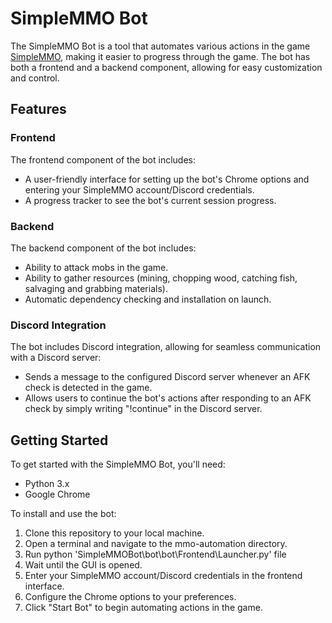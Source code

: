# SimpleMMO Bot

The SimpleMMO Bot is a tool that automates various actions in the game [SimpleMMO](https://web.simple-mmo.com), making it easier to progress through the game. The bot has both a frontend and a backend component, allowing for easy customization and control.

## Features

### Frontend

The frontend component of the bot includes:

- A user-friendly interface for setting up the bot's Chrome options and entering your SimpleMMO account/Discord credentials.
- A progress tracker to see the bot's current session progress.

### Backend

The backend component of the bot includes:

- Ability to attack mobs in the game.
- Ability to gather resources (mining, chopping wood, catching fish, salvaging and grabbing materials).
- Automatic dependency checking and installation on launch.

### Discord Integration

The bot includes Discord integration, allowing for seamless communication with a Discord server:

- Sends a message to the configured Discord server whenever an AFK check is detected in the game.
- Allows users to continue the bot's actions after responding to an AFK check by simply writing "!continue" in the Discord server.

## Getting Started

To get started with the SimpleMMO Bot, you'll need:

- Python 3.x
- Google Chrome

To install and use the bot:

1. Clone this repository to your local machine.
2. Open a terminal and navigate to the mmo-automation directory.
3. Run python 'SimpleMMOBot\bot\bot\Frontend\Launcher.py' file
4. Wait until the GUI is opened.
5. Enter your SimpleMMO account/Discord credentials in the frontend interface.
6. Configure the Chrome options to your preferences.
7. Click "Start Bot" to begin automating actions in the game.
